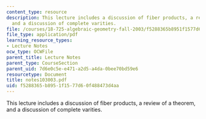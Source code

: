 ```yaml
---
content_type: resource
description: This lecture includes a discussion of fiber products, a review of a theorem,
  and a discussion of complete varities.
file: /courses/18-725-algebraic-geometry-fall-2003/f5288365b8951f1577d60f488473d4aa_notes103003.pdf
file_type: application/pdf
learning_resource_types:
- Lecture Notes
ocw_type: OCWFile
parent_title: Lecture Notes
parent_type: CourseSection
parent_uid: 7d6e0c5e-e471-a2d5-a4da-0bee70bd59e6
resourcetype: Document
title: notes103003.pdf
uid: f5288365-b895-1f15-77d6-0f488473d4aa
---
```

This lecture includes a discussion of fiber products, a review of a theorem, and a discussion of complete varities.

